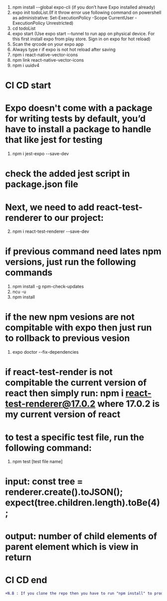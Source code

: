 1. npm install --global expo-cli (if you don’t have Expo installed already)
2. expo init todoList.(If it throw error use following command on powershell as administrative:  Set-ExecutionPolicy -Scope CurrentUser -ExecutionPolicy Unrestricted)
3. cd todoList
4. expo start (Use expo start --tunnel to run app on physical device. For this first install expo from play store. Sign in on expo for hot reload)
6. Scan the qrcode on your expo app
7. Always type r if expo is not hot reload after saving
8. npm i react-native-vector-icons
9. npm link react-native-vector-icons
10. npm i uuidv4

# CI CD start

# Expo doesn't come with a package for writing tests by default, you’d have to install a package to handle that like jest for testing
1. npm i jest-expo --save-dev 
# check the added jest script in package.json file

# Next, we need to add react-test-renderer to our project:
2. npm i react-test-renderer --save-dev 

# if previous command need lates npm versions, just run the following commands
1. npm install -g npm-check-updates
2. ncu -u
3. npm install

# if the new npm vesions are not compitable with expo then just run to rollback to previous vesion
1. expo doctor --fix-dependencies

# if react-test-render is not compitable the current version of react then simply run: npm i react-test-renderer@17.0.2 where 17.0.2 is my current version of react

# to test a specific test file, run the following command:
1. npm test [test file name]

# input:  const tree = renderer.create(<App />).toJSON(); expect(tree.children.length).toBe(4);
# output: number of child elements of parent element which is view in return 

# CI CD end

```diff
+N.B : If you clone the repo then you have to run "npm install" to produce the node_modules folder since it is in .gitignore
```
